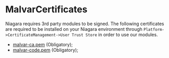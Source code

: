 # MalvarCertificates

Niagara requires 3rd party modules to be signed. The following certificates are required to be installed on your Niagara environment through ```Platform->CertificateManagement->User Trust Store``` in order to use our modules.

- [malvar-ca.pem](https://github.com/MalvarControls/malvarCertificates/releases) (Obligatory);
- [malvar-code.pem](https://github.com/MalvarControls/malvarCertificates/releases) (Obligatory);
